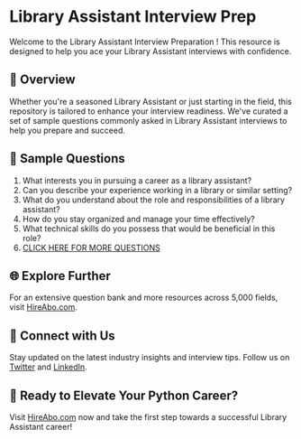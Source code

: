# Library Assistant Interview Prep

Welcome to the Library Assistant Interview Preparation ! This resource is designed to help you ace your Library Assistant interviews with confidence.

## 🚀 Overview

Whether you're a seasoned Library Assistant or just starting in the field, this repository is tailored to enhance your interview readiness. We've curated a set of sample questions commonly asked in Library Assistant interviews to help you prepare and succeed.

## 📝 Sample Questions

1. What interests you in pursuing a career as a library assistant?
2. Can you describe your experience working in a library or similar setting?
3. What do you understand about the role and responsibilities of a library assistant?
4. How do you stay organized and manage your time effectively?
5. What technical skills do you possess that would be beneficial in this role?
6. [CLICK HERE FOR MORE QUESTIONS](https://hireabo.com/job/18_0_31/Library%20Assistant)

## 🌐 Explore Further

For an extensive question bank and more resources across 5,000 fields, visit [HireAbo.com](https://www.hireabo.com).

## 📱 Connect with Us

Stay updated on the latest industry insights and interview tips. Follow us on [Twitter](https://twitter.com/hireabo) and [LinkedIn](https://www.linkedin.com/in/hire-abo-3609972a8/).

## 🚀 Ready to Elevate Your Python Career?

Visit [HireAbo.com](https://www.hireabo.com) now and take the first step towards a successful Library Assistant career!